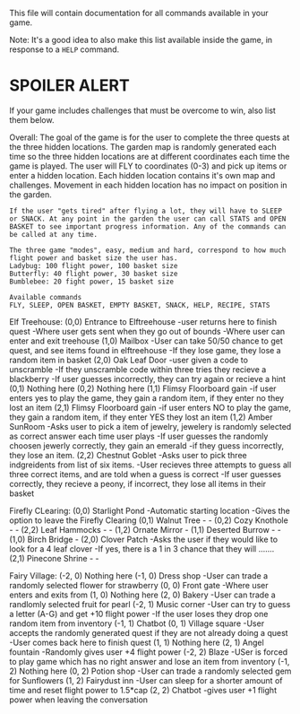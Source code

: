 This file will contain documentation for all commands available in your game.

Note:  It's a good idea to also make this list available inside the game, in response to a `HELP` command.


# SPOILER ALERT

If your game includes challenges that must be overcome to win, also list them below.

Overall:
    The goal of the game is for the user to complete the three quests at the three hidden locations. The garden map is randomly generated each time so the three hidden locations are at different coordinates each time the game is played. The user will FLY to coordinates (0-3) and pick up items or enter a hidden location. Each hidden location contains it's own map and challenges. Movement in each hidden location has no impact on position in the garden.
    
    If the user "gets tired" after flying a lot, they will have to SLEEP or SNACK. At any point in the garden the user can call STATS and OPEN BASKET to see important progress information. Any of the commands can be called at any time. 

    The three game "modes", easy, medium and hard, correspond to how much flight power and basket size the user has.
    Ladybug: 100 flight power, 100 basket size
    Butterfly: 40 flight power, 30 basket size
    Bumblebee: 20 fight power, 15 basket size

    Available commands
    FLY, SLEEP, OPEN BASKET, EMPTY BASKET, SNACK, HELP, RECIPE, STATS

Elf Treehouse:
    (0,0) Entrance to Elftreehouse
        -user returns here to finish quest
        -Where user gets sent when they go out of bounds
        -Where  user can enter and exit treehouse
    (1,0) Mailbox
        -User can take 50/50 chance to get quest, and see items found in elftreehouse
        -If they lose game, they lose a random item in basket
    (2,0) Oak Leaf Door
        -user given a code to unscramble
        -If they unscramble code within three tries they recieve a blackberry
        -If user guesses incorrectly, they can try again or recieve a hint
    (0,1) Nothing here
    (0,2) Nothing here
    (1,1) Flimsy Floorboard gain
        -if user enters yes to play the game, they gain a random item, if they enter no they lost an item
    (2,1) Flimsy Floorboard gain
        -if user enters NO to play the game, they gain a random item, if they enter YES they lost an item
    (1,2) Amber SunRoom
        -Asks user to pick a item of jewelry, jewelery is randomly selected as correct answer each time user plays
        -If user guesses the randomly choosen jewerly correctly, they gain an emerald
        -if they guess incorrectly, they lose an item.
    (2,2) Chestnut Goblet
        -Asks user to pick three indgreidents from list of six items. 
        -User recieves three attempts to guess all three correct items, and are told when a guess is correct
        -If user guesses correctly, they recieve a peony, if incorrect, they lose all items in their basket 

Firefly CLearing:
    (0,0) Starlight Pond
        -Automatic starting location
        -Gives the option to leave the Firefly Clearing
    (0,1) Walnut Tree
        -
        -
    (0,2) Cozy Knothole
        -
        -
    (2,2) Leaf Hammocks
        -
        -
    (1,2) Ornate Mirror
        - 
    (1,1) Deserted Burrow
        -
        -
    (1,0) Birch Bridge
        -
    (2,0) Clover Patch
        -Asks the user if they would like to look for a 4 leaf clover
        -If yes, there is a 1 in 3 chance that they will .......
    (2,1) Pinecone Shrine
        -
        -

Fairy Village:
    (-2, 0) Nothing here
    (-1, 0) Dress shop
        -User can trade a randomly selected flower for strawberry
    (0, 0) Front gate
        -Where user enters and exits from
    (1, 0) Nothing here
    (2, 0) Bakery
        -User can trade a randlomly selected fruit for pearl
    (-2, 1) Music corner
        -User can try to guess a letter (A-G) and get +10 flight power
        -If the user loses they drop one random item from inventory
    (-1, 1) Chatbot
    (0, 1) Village square
        -User accepts the randomly generated quest if they are not already doing a quest
        -User comes back here to finish quest
    (1, 1) Nothing here
    (2, 1) Angel fountain
        -Randomly gives user +4 flight power
    (-2, 2) Blaze
        -USer is forced to play game which has no right answer and lose an item from inventory
    (-1, 2) Nothing here
    (0, 2) Potion shop
        -User can trade a randomly selected gem for Sunflowers
    (1, 2) Fairydust inn
        -User can sleep for a shorter amount of time and reset flight power to 1.5*cap
    (2, 2) Chatbot
        -gives user +1 flight power when leaving the conversation